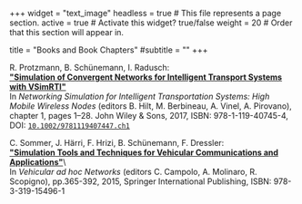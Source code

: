 +++
widget = "text_image"
headless = true  # This file represents a page section.
active = true  # Activate this widget? true/false
weight = 20  # Order that this section will appear in.

title = "Books and Book Chapters"
#subtitle = ""
+++

R. Protzmann, B. Schünemann, I. Radusch:  
**["Simulation of Convergent Networks for Intelligent Transport Systems with VSimRTI"](https://www.researchgate.net/publication/316353729_Simulation_of_Convergent_Networks_for_Intelligent_Transport_Systems_with_VSimRTI_High_Mobile_Wireless_Nodes)**\
In _Networking Simulation for Intelligent Transportation Systems: High Mobile Wireless Nodes_ 
(editors B. Hilt, M. Berbineau, A. Vinel, A. Pirovano), chapter 1, pages 1–28. John Wiley & Sons, 2017, ISBN: 978-1-119-40745-4, DOI: [`10.1002/9781119407447.ch1`](https://doi.org/10.1002/9781119407447.ch1)

C. Sommer, J. Härri, F. Hrizi, B. Schünemann, F. Dressler:  
**["Simulation Tools and Techniques for Vehicular Communications and Applications"](https://www.researchgate.net/publication/276279854_Simulation_Tools_and_Techniques_for_Vehicular_Communications_and_Applications)**\  
In _Vehicular ad hoc Networks_ (editors C. Campolo, A. Molinaro, R. Scopigno), pp.365-392, 2015, Springer International Publishing, ISBN: 978-3-319-15496-1

